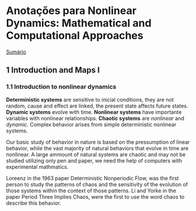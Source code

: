 # Anotações para Nonlinear Dynamics: Mathematical and Computational Approaches
[Sumário](README.md)
## 1 Introduction and Maps I

### 1.1 Introduction to nonlinear dynamics

**Deterministic systems** are sensitive to inicial conditions, they are not random, cause and effect are linked, the present state affects future states.
**Dynamic systems** evolve with time.
**Nonlinear systems** have importante variables with nonlinear relationships.
**Chaotic systems** are *nonlinear* and *dynamic*.
Complex behavior arises from simple deterministic nonlinear systems.

Our basic study of behavior in nature is based on the pressumption of linear behavior, while the vast majority of natural behaviors that evolve in time are nonlinear. A large ammount of natural systems are chaotic and may not be studied utilizing only pen and paper, we need the help of computers with experimental mathmatics.

Loreenz in the 1963 paper Deterministic Nonperiodic Flow, was the first person to study the patterns of chaos and the sensitivity of the evolution of those systems within the context of those patterns.
Li and Yorke in the paper Period Three Implies Chaos, were the first to use the word chaos to describe this behavior.

